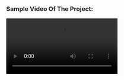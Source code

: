 ### Sample Video Of The Project:



<video src="https://user-images.githubusercontent.com/58749629/211150100-566f09f1-181a-4d34-8887-de5827cf5733.mp4"></video>

